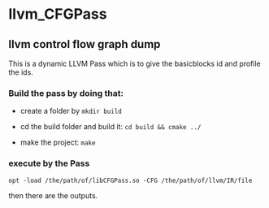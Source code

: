 # llvm_CFGPass
llvm control flow graph dump
---

This is a dynamic LLVM Pass which is to give the basicblocks id and profile the ids.

### Build the pass by doing that:

- create a folder by `mkdir build`

- cd the build folder and build it: `cd build && cmake ../`

- make the project: `make`

### execute by the Pass

`opt -load /the/path/of/libCFGPass.so -CFG /the/path/of/llvm/IR/file`

then there are the outputs.
